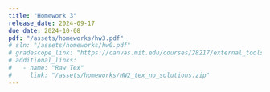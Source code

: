 ```yaml
---
title: "Homework 3"
release_date: 2024-09-17
due_date: 2024-10-08
pdf: "/assets/homeworks/hw3.pdf"
# sln: "/assets/homeworks/hw0.pdf"
# gradescope_link: "https://canvas.mit.edu/courses/28217/external_tools/369"
# additional_links:
#   - name: "Raw Tex"
#     link: "/assets/homeworks/HW2_tex_no_solutions.zip"
---
```

